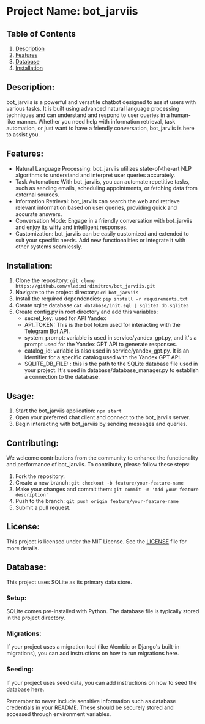 # Project Name: bot_jarviis

## Table of Contents
1. [Description](#description)
2. [Features](#features)
3. [Database](#database)
4. [Installation](#installation)

## Description:
bot_jarviis is a powerful and versatile chatbot designed to assist users with various tasks. It is built using advanced natural language processing techniques and can understand and respond to user queries in a human-like manner. Whether you need help with information retrieval, task automation, or just want to have a friendly conversation, bot_jarviis is here to assist you.

## Features:
- Natural Language Processing: bot_jarviis utilizes state-of-the-art NLP algorithms to understand and interpret user queries accurately.
- Task Automation: With bot_jarviis, you can automate repetitive tasks, such as sending emails, scheduling appointments, or fetching data from external sources.
- Information Retrieval: bot_jarviis can search the web and retrieve relevant information based on user queries, providing quick and accurate answers.
- Conversation Mode: Engage in a friendly conversation with bot_jarviis and enjoy its witty and intelligent responses.
- Customization: bot_jarviis can be easily customized and extended to suit your specific needs. Add new functionalities or integrate it with other systems seamlessly.

## Installation:
1. Clone the repository: `git clone https://github.com/vladimirdimitrov/bot_jarviis.git`
2. Navigate to the project directory: `cd bot_jarviis`
3. Install the required dependencies: `pip install -r requirements.txt`
4. Create sqlite database `cat database/init.sql | sqlite3 db.sqlite3`
5. Create config.py in root directory and add this variables:
    - secret_key: used for API Yandex
    - API_TOKEN: This is the bot token used for interacting with the Telegram Bot API.
    - system_prompt: variable is used in service/yandex_gpt.py, and it's a prompt used for the Yandex GPT API to generate responses.
    - catalog_id: variable is also used in service/yandex_gpt.py. It is an identifier for a specific catalog used with the Yandex GPT API.
    - SQLITE_DB_FILE: : this is the path to the SQLite database file used in your project. It's used in database/database_manager.py to establish a connection to the database.

## Usage:
1. Start the bot_jarviis application: `npm start`
2. Open your preferred chat client and connect to the bot_jarviis server.
3. Begin interacting with bot_jarviis by sending messages and queries.

## Contributing:
We welcome contributions from the community to enhance the functionality and performance of bot_jarviis. To contribute, please follow these steps:
1. Fork the repository.
2. Create a new branch: `git checkout -b feature/your-feature-name`
3. Make your changes and commit them: `git commit -m 'Add your feature description'`
4. Push to the branch: `git push origin feature/your-feature-name`
5. Submit a pull request.

## License:
This project is licensed under the MIT License. See the [LICENSE](https://github.com/vladimirdimitrov/bot_jarviis/blob/main/LICENSE) file for more details.

## Database:

This project uses SQLite as its primary data store. 

### Setup:

SQLite comes pre-installed with Python. The database file is typically stored in the project directory.

### Migrations:

If your project uses a migration tool (like Alembic or Django's built-in migrations), you can add instructions on how to run migrations here.

### Seeding:

If your project uses seed data, you can add instructions on how to seed the database here.

Remember to never include sensitive information such as database credentials in your README. These should be securely stored and accessed through environment variables.